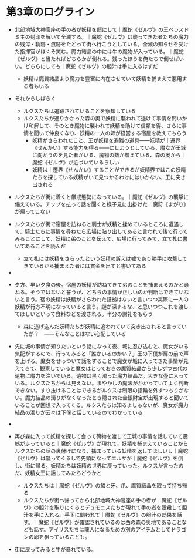 # 第3章のログライン
- 北部地域大神官座の手の者が妖精を餌にして｜魔蛇《ゼルヴ》の王ベラスドミネの封印を解いて全滅する。｜魔蛇《ゼルヴ》は襲ってきた者たちの魔力の残滓・軌跡・痕跡をたどって街へ行こうとしている。全滅の知らせを受けた指揮官がほくそ笑む。魔力結晶の中には牛の魔物が入っている。｜魔蛇《ゼルヴ》と当たればどちらかが倒れる。残ったほうを俺たちで倒せばいい。どちらにしても｜魔蛇《ゼルヴ》の胆汁は手に入るはずだ
  - 妖精は魔質結晶より魔力を豊富に内在させていて妖精を捕まえて悪用する者もいる


- それからしばらく
  - ルクスたちは追跡されていることを察知している
  - ルクスたちが通りかかった森の奥で妖精に襲われて退けて事情を問いかけ和解して、そのとき魔物に襲われて妖精を助けて信頼を得、さらに事情を聞いて仲良くなり、妖精の一人の姉が経営する宿屋を教えてもらう
    - 妖精がさらわれたこと、王が妖精を避難の道具――妖精が｜遷界《せんかい》する能力を得る――にしようとしている、魔女が王城に向かうのを見た者がいる、魔物の数が増えている、森の奥から｜魔蛇《ゼルヴ》が近づいているらしい
    - 妖精は｜遷界《せんかい》することができるが妖精界ではこの妖精たちを探している妖精がいて見つかるわけにはいかない、王に突き出される


- ルクスたちが街に着くと厳戒態勢になっている。｜魔蛇《ゼルヴ》の襲撃に備えている。チップを払って話を聞くと様子見に出掛けた｜魔狩《まがり》が帰ってこない


- ルクスたちが街で宿屋を訪ねると騎士が妖精と揉めているところに遭遇して、騎士たちに事情を尋ねたら広場に貼り出してあると言われて後で行ってみることにして、妖精に弟のことを伝えて、広場に行ってみて、立て札に書いてあることを読んだ
  - 立て札には妖精をさらったという妖精の訴えは嘘であり勝手に攻撃してきているから捕まえた者には賞金を出すと書いてある


- 

- 夕方、早い夕食の後。宿屋の妖精が訪ねてきて弟のことを捕まえるのかと尋ねる。そうではないと誓うが、どちらの事情が正しいのか判断はできていないと言う。宿の妖精は妖精がさらわれた証拠はないと言いつつ実際に一人の妖精が行方不明になっていると言う。謎が深まるな、と思いつつこれを渡してほしいといって食料などを渡される。半分の謝礼をもらう
  - 森に逃げ込んだ妖精たちが妖精に追われていて突き出されると言っていたが？　――そんなことはない心配している


- 先に城の事情が知りたいという話になって夜、城に忍び込むと、魔女がいる気配がするので、行ってみると「誰かいるのかい？」王の下僕が扉の前で声を上げる。魔女をせっついて話をすることで魔女が城に入ってきた事情が見えてきて、観察していると魔女はとっておきの魔質結晶から少しずつ古代の遺物に魔力を注いでいる。遺物は黒く濁った魔力結晶だ。大きな壺に入っている。ルクスたちからは見えない。まやかしの魔法がかかっていてよく判断できない。すり抜けることはできるがルクスは制限の指輪を外すつもりがない。魔力結晶の濁りがなくなったとき隠された金銀財宝が出現すると聞いていることが回想で入ってくる。ルクスたちは知るよしもないが、魔女が魔力結晶の濁りが云々は下僕と話しているのでわかっている


- 

- 再び森に入って妖精を探して会って荷物を渡して王城の事情を話していて震撼が走っていると｜魔蛇《ゼルヴ》が現れて、妖精を捕まえていることからルクスたちの話の裏付けになり、捕まっている妖精を返してほしいし｜魔蛇《ゼルヴ》は襲ってくるしで先頭になってエルザが｜魔蛇《ゼルヴ》を倒し、街に帰る。妖精たちは妖精の世界に戻っていった。ルクスが言ったのだ、妖精女王に話してみたらどうかと
  - ルクスたちは｜魔蛇《ゼルヴ》の鱗と牙、爪、魔質結晶を取って持ち帰る
  - ルクスたちが街へ帰ってから北部地域大神官座の手の者が｜魔蛇《ゼルヴ》の胆汁を取りにくるとデュモニスたちが現れて手の者を殴殺して胆汁を手に入れる。手下に問われて｜魔蛇《ゼルヴ》の胆汁の効果を話す。｜魔蛇《ゼルヴ》が確認されているのは西の森の奥地であることなども話す。アイリスたちは龍人になるための別のアイテムとしてドラゴンの卵を狙っていることも。


- 街に戻ってみると牛が暴れている。
